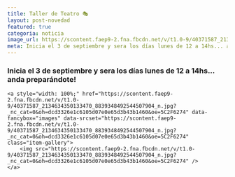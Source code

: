 ```yaml
---
title: Taller de Teatro 🎭
layout: post-novedad
featured: true
categoria: noticia
image_url: https://scontent.faep9-2.fna.fbcdn.net/v/t1.0-9/40371587_2134634350133470_8839348492544507904_n.jpg?_nc_cat=0&oh=dcd3326e1c6105d07e0e65d3b43b1460&oe=5C2F6274
meta: Inicia el 3 de septiembre y sera los días lunes de 12 a 14hs... anda preparándote! 
---
```


<h3>Inicia el 3 de septiembre y sera los días lunes de 12 a 14hs... anda preparándote! </h3>

<div style="position: relative;">
	<div class="gallery col-3">

	<a style="width: 100%;" href="https://scontent.faep9-2.fna.fbcdn.net/v/t1.0-9/40371587_2134634350133470_8839348492544507904_n.jpg?_nc_cat=0&oh=dcd3326e1c6105d07e0e65d3b43b1460&oe=5C2F6274" data-fancybox="images" data-srcset="https://scontent.faep9-2.fna.fbcdn.net/v/t1.0-9/40371587_2134634350133470_8839348492544507904_n.jpg?_nc_cat=0&oh=dcd3326e1c6105d07e0e65d3b43b1460&oe=5C2F6274" class="item-gallery">
		<img src="https://scontent.faep9-2.fna.fbcdn.net/v/t1.0-9/40371587_2134634350133470_8839348492544507904_n.jpg?_nc_cat=0&oh=dcd3326e1c6105d07e0e65d3b43b1460&oe=5C2F6274" />
	</a>

</div>
</div>

